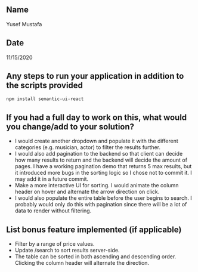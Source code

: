 ## Name
Yusef Mustafa

## Date
11/15/2020
## Any steps to run your application in addition to the scripts provided
`npm install semantic-ui-react`
## If you had a full day to work on this, what would you change/add to your solution?
* I would create another dropdown and populate it with the different categories (e.g. musician, actor) to filter the results further.
* I would also add pagination to the backend so that client can decide how many results to return and the backend will decide the amount of pages. I have a working pagination demo that returns 5 max results, but it introduced more bugs in the sorting logic so I chose not to commit it. I may add it in a future commit.
* Make a more interactive UI for sorting. I would animate the column header on hover and alternate the arrow direction on click.
* I would also populate the entire table before the user begins to search. I probably would only do this with pagination since there will be a lot of data to render without filtering.
## List bonus feature implemented (if applicable)
* Filter by a range of price values.
* Update /search to sort results server-side.
* The table can be sorted in both ascending and descending order. Clicking the column header will alternate the direction.
